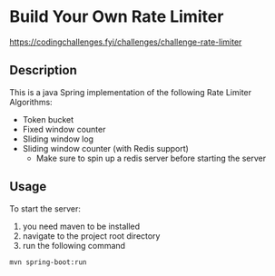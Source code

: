 # Build Your Own Rate Limiter

https://codingchallenges.fyi/challenges/challenge-rate-limiter

## Description

This is a java Spring implementation of the following Rate Limiter Algorithms:

- Token bucket
- Fixed window counter
- Sliding window log
- Sliding window counter (with Redis support)
  - Make sure to spin up a redis server before starting the server
## Usage

To start the server:
1. you need maven to be installed
2. navigate to the project root directory
3. run the following command
```bash
mvn spring-boot:run
```
